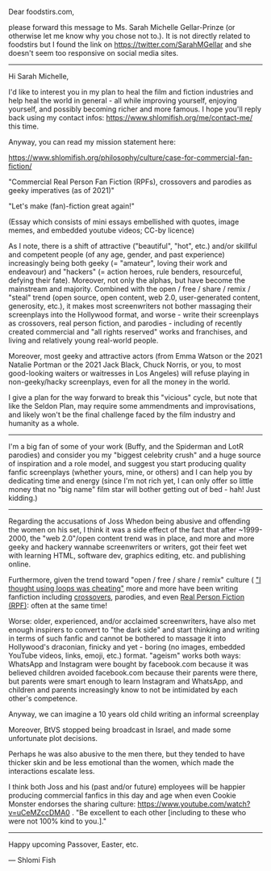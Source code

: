 Dear foodstirs.com,

please forward this message to Ms. Sarah Michelle Gellar-Prinze (or
otherwise let me know why you chose not to.). It is not directly
related to foodstirs but I found the link on https://twitter.com/SarahMGellar
and she doesn't seem too responsive on social media sites.

---

Hi Sarah Michelle,

I'd like to interest you in my plan to heal the film and fiction industries
and help heal the world in general - all while improving yourself,
enjoying yourself, and possibly becoming richer and more famous. I hope
you'll reply back using my contact infos: https://www.shlomifish.org/me/contact-me/ this time.

Anyway, you can read my mission statement here:

https://www.shlomifish.org/philosophy/culture/case-for-commercial-fan-fiction/

"Commercial Real Person Fan Fiction (RPFs), crossovers and parodies as geeky
imperatives (as of 2021)"

"Let's make (fan)-fiction great again!"

(Essay which consists of mini essays embellished with quotes, image memes, and
embedded youtube videos; CC-by licence)

As I note, there is a shift of attractive ("beautiful", "hot", etc.) and/or
skillful and competent people (of any age, gender, and past experience)
increasingly being both geeky (= "amateur", loving their work and endeavour)
and "hackers" (= action heroes, rule benders, resourceful, defying their fate).
Moreover, not only the alphas, but have become the mainstream and majority.
Combined with the open / free / share / remix / "steal" trend (open source,
open content, web 2.0, user-generated content, generosity, etc.), it makes most
screenwriters not bother massaging their screenplays into the Hollywood format,
and worse - write their screenplays as crossovers, real person fiction, and
parodies - including of recently created commercial and "all rights reserved"
works and franchises, and living and relatively young real-world people.

Moreover, most geeky and attractive actors (from Emma Watson or the 2021
Natalie Portman or the 2021 Jack Black, Chuck Norris, or you, to
most good-looking waiters or waitresses in Los Angeles) will refuse playing in
non-geeky/hacky screenplays, even for all the money in the world.

I give a plan for the way forward to break this "vicious" cycle, but note
that like the Seldon Plan, may require some ammendments and improvisations,
and likely won't be the final challenge faced by the film industry and humanity
as a whole.

----

I'm a big fan of some of your work (Buffy, and the Spiderman and LotR parodies)
and consider you my "biggest celebrity
crush" and a huge source of inspiration and a role model, and suggest you start producing
quality fanfic screenplays (whether yours, mine, or others) and I can help
you by dedicating time and energy (since I'm not rich yet, I can only offer
so little money that no "big name" film star will bother getting out of bed -
hah! Just kidding.)

----

Regarding the accusations of Joss Whedon being abusive and offending the women
on his set, I think it was a side effect of the fact that after ~1999-2000, the
"web 2.0"/open content trend was in place, and more and more geeky and hackery
wannabe screenwriters or writers, got their feet wet with learning HTML,
software dev, graphics editing, etc. and publishing online.

Furthermore, given the trend toward "open / free / share / remix"
culture ( ["I thought using loops was cheating"](https://www.reddit.com/r/edmproduction/comments/60zh48/do_you_ever_feel_like_your_cheating_by_using/dfasidh/)
more and more have been writing fanfiction including [crossovers](https://en.wikipedia.org/wiki/Crossover_28fiction%29), parodies, and even [Real Person Fiction (RPF)](https://en.wikipedia.org/wiki/Real_person_fiction): often at the same time!

Worse: older, experienced, and/or acclaimed screenwriters, have also met enough
inspirers to convert to "the dark side" and start thinking and writing in terms
of such fanfic and cannot be bothered to massage it into Hollywood's draconian,
finicky and yet - boring (no images, embedded YouTube videos, links, emoji,
etc.) format. "ageism" works both ways: WhatsApp and Instagram were bought by
facebook.com because it was believed children avoided facebook.com because
their parents were there, but parents were smart enough to learn Instagram
and WhatsApp, and children and parents increasingly know to not be intimidated
by each other's competence.

Anyway, we can imagine a 10 years old child writing an informal screenplay

Moreover, BtVS
stopped being broadcast in Israel, and made some unfortunate plot decisions.

Perhaps he was also abusive to the men there, but they tended to have thicker
skin and be less emotional than the women, which made the interactions
escalate less.

I think both Joss and his (past and/or future) employees will be happier
producing commercial fanfics in this day and age when even Cookie Monster
endorses the sharing culture: https://www.youtube.com/watch?v=uCeMZccDMA0 .
"Be excellent to each other [including to these who were not 100% kind
to you.]."

----

Happy upcoming Passover, Easter, etc.

— Shlomi Fish
